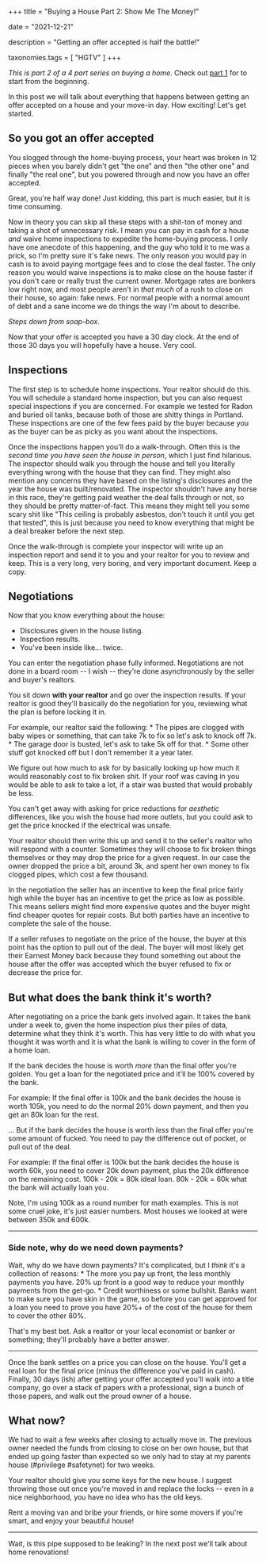 +++
title = "Buying a House Part 2: Show Me The Money!"

date = "2021-12-21"

description = "Getting an offer accepted is half the battle!"

taxonomies.tags = [
    "HGTV"
]
+++

*This is part 2 of a 4 part series on buying a home*. Check out [part 1](/buying-a-house-01-lets-go-shopping) for to start from the beginning.

In this post we will talk about everything that happens between getting an offer accepted on a house and your move-in day.
How exciting!
Let's get started.

## So you got an offer accepted

You slogged through the home-buying process, your heart was broken in 12
pieces when you barely didn't get "the one" and then "the other one" and
finally "the real one", but you powered through and now you have an
offer accepted.

Great, you're half way done! Just kidding, this part is much easier, but
it is time consuming.

Now in theory you can skip all these steps with a shit-ton of money and
taking a shot of unnecessary risk. I mean you can pay in cash for a
house *and* waive home inspections to expedite the home-buying process.
I only have one anecdote of this happening, and the guy who told it to
me was a prick, so I'm pretty sure it's fake news. The only reason you
would pay in cash is to avoid paying mortgage fees and to close the deal
faster. The only reason you would waive inspections is to make close on
the house faster if you don't care or really trust the current owner.
Mortgage rates are bonkers low right now, and most people aren't in
*that much* of a rush to close on their house, so again: fake news. For
normal people with a normal amount of debt and a sane income we do
things the way I'm about to describe.

*Steps down from soap-box*.

Now that your offer is accepted you have a 30 day clock. At the end of
those 30 days you will hopefully have a house. Very cool.

## Inspections

The first step is to schedule home inspections. Your realtor should do
this. You will schedule a standard home inspection, but you can also
request special inspections if you are concerned. For example we tested
for Radon and buried oil tanks, because both of those are shitty things
in Portland. These inspections are one of the few fees paid by the buyer
because you as the buyer can be as picky as you want about the
inspections.

Once the inspections happen you'll do a walk-through. Often this is the
*second time you have seen the house in person*, which I just find
hilarious. The inspector should walk you through the house and tell you
literally everything wrong with the house that they can find. They might
also mention any concerns they have based on the listing's disclosures
and the year the house was built/renovated. The inspector shouldn't have
any horse in this race, they're getting paid weather the deal falls
through or not, so they should be pretty matter-of-fact. This means they
might tell you some scary shit like "This ceiling is probably asbestos,
don't touch it until you get that tested", this is just because you need
to know everything that might be a deal breaker before the next step.

Once the walk-through is complete your inspector will write up an
inspection report and send it to you and your realtor for you to review
and keep. This is a very long, very boring, and very important document.
Keep a copy.

## Negotiations

Now that you know everything about the house:

- Disclosures given in the house listing.
- Inspection results.
- You've been inside like... twice.

You can enter the negotiation phase fully informed. Negotiations are not
done in a board room -- I wish -- they're done asynchronously by the
seller and buyer's realtors.

You sit down **with your realtor** and go over the inspection results.
If your realtor is good they'll basically do the negotiation for you,
reviewing what the plan is before locking it in.

For example, our realtor said the following: \* The pipes are clogged
with baby wipes or something, that can take 7k to fix so let's ask to
knock off 7k. \* The garage door is busted, let's ask to take 5k off for
that. \* Some other stuff got knocked off but I don't remember it a year
later.

We figure out how much to ask for by basically looking up how much it
would reasonably cost to fix broken shit. If your roof was caving in you
would be able to ask to take a lot, if a stair was busted that would
probably be less.

You can't get away with asking for price reductions for *aesthetic*
differences, like you wish the house had more outlets, but you could ask
to get the price knocked if the electrical was unsafe.

Your realtor should then write this up and send it to the seller's
realtor who will respond with a counter. Sometimes they will choose to
fix broken things themselves or they may drop the price for a given
request. In our case the owner dropped the price a bit, around 3k, and
spent her own money to fix clogged pipes, which cost a few thousand.

In the negotiation the seller has an incentive to keep the final price
fairly high while the buyer has an incentive to get the price as low as
possible. This means sellers might find more expensive quotes and the
buyer might find cheaper quotes for repair costs. But both parties have
an incentive to complete the sale of the house.

If a seller refuses to negotiate on the price of the house, the buyer at
this point has the option to pull out of the deal. The buyer will most
likely get their Earnest Money back because they found something out
about the house after the offer was accepted which the buyer refused to
fix or decrease the price for.

## But what does the bank think it's worth?

After negotiating on a price the bank gets involved again. It takes the
bank under a week to, given the home inspection plus their piles of
data, determine what they think it's worth. This has very little to do
with what you thought it was worth and it is what the bank is willing to
cover in the form of a home loan.

If the bank decides the house is worth *more* than the final offer
you're golden. You get a loan for the negotiated price and it'll be 100%
covered by the bank.

For example: If the final offer is 100k and the bank decides the house
is worth 105k, you need to do the normal 20% down payment, and then you
get an 80k loan for the rest.

... But if the bank decides the house is worth *less* than the final
offer you're some amount of fucked. You need to pay the difference out
of pocket, or pull out of the deal.

For example: If the final offer is 100k but the bank decides the house
is worth 60k, you need to cover 20k down payment, plus the 20k
difference on the remaining cost. 100k - 20k = 80k ideal loan. 80k - 20k
= 60k what the bank will actually loan you.

Note, I'm using 100k as a round number for math examples. This is not
some cruel joke, it's just easier numbers. Most houses we looked at were
between 350k and 600k.

------------------------------------------------------------------------

### Side note, why do we need down payments?

Wait, why do we have down payments? It's complicated, but I *think* it's
a collection of reasons: \* The more you pay up front, the less monthly
payments you have. 20% up front is a good way to reduce your monthly
payments from the get-go. \* Credit worthiness or some bullshit. Banks
want to make sure you have skin in the game, so before you can get
approved for a loan you need to prove you have 20%+ of the cost of the
house for them to cover the other 80%.

That's my best bet. Ask a realtor or your local economist or banker or
something; they'll probably have a better answer.

------------------------------------------------------------------------

Once the bank settles on a price you can close on the house. You'll get
a real loan for the final price (minus the difference you've paid in
cash). Finally, 30 days (ish) after getting your offer accepted you'll
walk into a title company, go over a stack of papers with a
professional, sign a bunch of those papers, and walk out the proud owner
of a house.

## What now?

We had to wait a few weeks after closing to actually move in. The
previous owner needed the funds from closing to close on her own house,
but that ended up going faster than expected so we only had to stay at
my parents house (#privilege \#safetynet) for two weeks.

Your realtor should give you some keys for the new house. I suggest
throwing those out once you're moved in and replace the locks -- even in
a nice neighborhood, you have no idea who has the old keys.

Rent a moving van and bribe your friends, or hire some movers if you're
smart, and enjoy your beautiful house!

------------------------------------------------------------------------

Wait, is this pipe supposed to be leaking? In the next post we'll talk
about home renovations!
